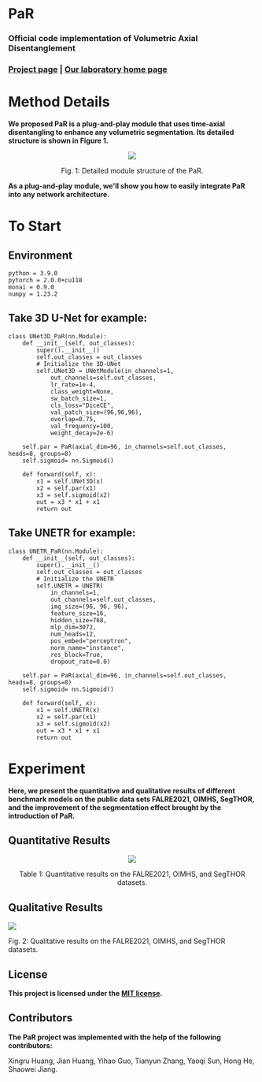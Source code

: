 # PaR
### Official code implementation of Volumetric Axial Disentanglement

### [Project page](https://github.com/IMOP-lab/PaR-Pytorch) | [Our laboratory home page](https://github.com/IMOP-lab)

# Method Details
**We proposed PaR is a plug-and-play module that uses time-axial disentangling to enhance any volumetric segmentation. Its detailed structure is shown in Figure 1.**
<div align=center>
  <img src="https://github.com/IMOP-lab/PaR-Pytorch/blob/main/figures/PaR.png">
</div>
<p align=center>
  Fig. 1: Detailed module structure of the PaR.
</p>

**As a plug-and-play module, we'll show you how to easily integrate PaR into any network architecture.**
 
# To Start
## Environment
    python = 3.9.0
    pytorch = 2.0.0+cu118
    monai = 0.9.0
    numpy = 1.23.2

## Take 3D U-Net for example:
    
    class UNet3D_PaR(nn.Module):
        def __init__(self, out_classes):
            super().__init__()
            self.out_classes = out_classes
            # Initialize the 3D-UNet
            self.UNet3D = UNetModule(in_channels=1,
                out_channels=self.out_classes,
                lr_rate=1e-4,
                class_weight=None,
                sw_batch_size=1,
                cls_loss="DiceCE",
                val_patch_size=(96,96,96),
                overlap=0.75,
                val_frequency=100,
                weight_decay=2e-6)

        self.par = PaR(axial_dim=96, in_channels=self.out_classes, heads=8, groups=8)
        self.sigmoid= nn.Sigmoid()

        def forward(self, x):
            x1 = self.UNet3D(x)
            x2 = self.par(x1)
            x3 = self.sigmoid(x2)
            out = x3 * x1 + x1
            return out

## Take UNETR for example:
    
    class UNETR_PaR(nn.Module):
        def __init__(self, out_classes):
            super().__init__()
            self.out_classes = out_classes
            # Initialize the UNETR
            self.UNETR = UNETR(
                in_channels=1,
                out_channels=self.out_classes,
                img_size=(96, 96, 96),
                feature_size=16,
                hidden_size=768,
                mlp_dim=3072,
                num_heads=12,
                pos_embed="perceptron",
                norm_name="instance",
                res_block=True,
                dropout_rate=0.0)

        self.par = PaR(axial_dim=96, in_channels=self.out_classes, heads=8, groups=8)
        self.sigmoid= nn.Sigmoid()

        def forward(self, x):
            x1 = self.UNETR(x)
            x2 = self.par(x1)
            x3 = self.sigmoid(x2)
            out = x3 * x1 + x1
            return out

# Experiment 
**Here, we present the quantitative and qualitative results of different benchmark models on the public data sets FALRE2021, OIMHS, SegTHOR, and the improvement of the segmentation effect brought by the introduction of PaR.**

## Quantitative Results
<div align=center>
  <img src="https://github.com/IMOP-lab/PaR-Pytorch/blob/main/figures/fig1.png">
</div>
<p align=center>
  Table 1: Quantitative results on the FALRE2021, OIMHS, and SegTHOR datasets.
</p>

## Qualitative Results
<div>
  <img src="https://github.com/IMOP-lab/PaR-Pytorch/blob/main/tables/PaR_cmp_result.png">
</div>
<p>
  Fig. 2: Qualitative results on the FALRE2021, OIMHS, and SegTHOR datasets.
</p>

## License
**This project is licensed under the [MIT license](https://github.com/IMOP-lab/PaR-Pytorch/blob/main/LICENSE).**

## Contributors
**The PaR project was implemented with the help of the following contributors:**

Xingru Huang, Jian Huang, Yihao Guo, Tianyun Zhang, Yaoqi Sun, Hong He, Shaowei Jiang.





